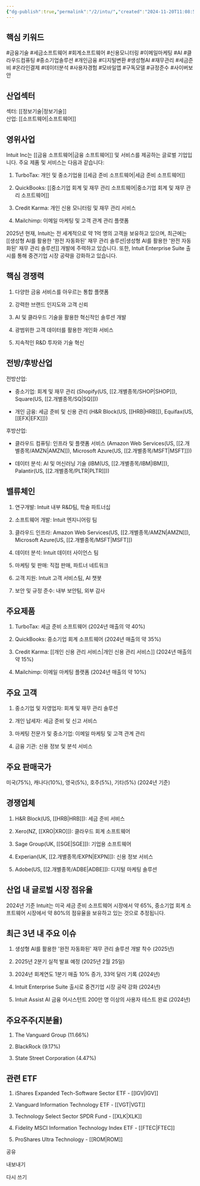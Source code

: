```yaml
---
{"dg-publish":true,"permalink":"/2/intu/","created":"2024-11-20T11:08:52.385+09:00","updated":"2025-07-29T21:37:04.768+09:00"}
---
```


## 핵심 키워드

#금융기술 #세금소프트웨어 #회계소프트웨어 #신용모니터링 #이메일마케팅 #AI #클라우드컴퓨팅 #중소기업솔루션 #개인금융 #디지털변환 #생성형AI #재무관리 #세금준비 #온라인결제 #데이터분석 #사용자경험 #모바일앱 #구독모델 #규정준수 #사이버보안

## 산업섹터

섹터: [[정보기술\|정보기술]]  
산업: [[소프트웨어\|소프트웨어]]

## 영위사업

Intuit Inc는 [[금융 소프트웨어\|금융 소프트웨어]] 및 서비스를 제공하는 글로벌 기업입니다. 주요 제품 및 서비스는 다음과 같습니다:

1. TurboTax: 개인 및 중소기업용 [[세금 준비 소프트웨어\|세금 준비 소프트웨어]]
    
2. QuickBooks: [[중소기업 회계 및 재무 관리 소프트웨어\|중소기업 회계 및 재무 관리 소프트웨어]]
    
3. Credit Karma: 개인 신용 모니터링 및 재무 관리 서비스
    
4. Mailchimp: 이메일 마케팅 및 고객 관계 관리 플랫폼
    

2025년 현재, Intuit는 전 세계적으로 약 1억 명의 고객을 보유하고 있으며, 최근에는 [[생성형 AI를 활용한 '완전 자동화된' 재무 관리 솔루션\|생성형 AI를 활용한 '완전 자동화된' 재무 관리 솔루션]] 개발에 주력하고 있습니다. 또한, Intuit Enterprise Suite 출시를 통해 중견기업 시장 공략을 강화하고 있습니다.

## 핵심 경쟁력

1. 다양한 금융 서비스를 아우르는 통합 플랫폼
    
2. 강력한 브랜드 인지도와 고객 신뢰
    
3. AI 및 클라우드 기술을 활용한 혁신적인 솔루션 개발
    
4. 광범위한 고객 데이터를 활용한 개인화 서비스
    
5. 지속적인 R&D 투자와 기술 혁신
    

## 전방/후방산업

전방산업:

- 중소기업: 회계 및 재무 관리 (Shopify(US, [[2.개별종목/SHOP\|SHOP]]), Square(US, [[2.개별종목/SQ\|SQ]]))
    
- 개인 금융: 세금 준비 및 신용 관리 (H&R Block(US, [[HRB\|HRB]]), Equifax(US, [[EFX\|EFX]]))
    

후방산업:

- 클라우드 컴퓨팅: 인프라 및 플랫폼 서비스 (Amazon Web Services(US, [[2.개별종목/AMZN\|AMZN]]), Microsoft Azure(US, [[2.개별종목/MSFT\|MSFT]]))
    
- 데이터 분석: AI 및 머신러닝 기술 (IBM(US, [[2.개별종목/IBM\|IBM]]), Palantir(US, [[2.개별종목/PLTR\|PLTR]]))
    

## 밸류체인

1. 연구개발: Intuit 내부 R&D팀, 학술 파트너십
    
2. 소프트웨어 개발: Intuit 엔지니어링 팀
    
3. 클라우드 인프라: Amazon Web Services(US, [[2.개별종목/AMZN\|AMZN]]), Microsoft Azure(US, [[2.개별종목/MSFT\|MSFT]])
    
4. 데이터 분석: Intuit 데이터 사이언스 팀
    
5. 마케팅 및 판매: 직접 판매, 파트너 네트워크
    
6. 고객 지원: Intuit 고객 서비스팀, AI 챗봇
    
7. 보안 및 규정 준수: 내부 보안팀, 외부 감사
    

## 주요제품

1. TurboTax: 세금 준비 소프트웨어 (2024년 매출의 약 40%)
    
2. QuickBooks: 중소기업 회계 소프트웨어 (2024년 매출의 약 35%)
    
3. Credit Karma: [[개인 신용 관리 서비스\|개인 신용 관리 서비스]] (2024년 매출의 약 15%)
    
4. Mailchimp: 이메일 마케팅 플랫폼 (2024년 매출의 약 10%)
    

## 주요 고객

1. 중소기업 및 자영업자: 회계 및 재무 관리 솔루션
    
2. 개인 납세자: 세금 준비 및 신고 서비스
    
3. 마케팅 전문가 및 중소기업: 이메일 마케팅 및 고객 관계 관리
    
4. 금융 기관: 신용 정보 및 분석 서비스
    

## 주요 판매국가

미국(75%), 캐나다(10%), 영국(5%), 호주(5%), 기타(5%) (2024년 기준)

## 경쟁업체

1. H&R Block(US, [[HRB\|HRB]]): 세금 준비 서비스
    
2. Xero(NZ, [[XRO\|XRO]]): 클라우드 회계 소프트웨어
    
3. Sage Group(UK, [[SGE\|SGE]]): 기업용 소프트웨어
    
4. Experian(UK, [[2.개별종목/EXPN\|EXPN]]): 신용 정보 서비스
    
5. Adobe(US, [[2.개별종목/ADBE\|ADBE]]): 디지털 마케팅 솔루션
    

## 산업 내 글로벌 시장 점유율

2024년 기준 Intuit는 미국 세금 준비 소프트웨어 시장에서 약 65%, 중소기업 회계 소프트웨어 시장에서 약 80%의 점유율을 보유하고 있는 것으로 추정됩니다.

## 최근 3년 내 주요 이슈

1. 생성형 AI를 활용한 '완전 자동화된' 재무 관리 솔루션 개발 착수 (2025년)
    
2. 2025년 2분기 실적 발표 예정 (2025년 2월 25일)
    
3. 2024년 회계연도 1분기 매출 10% 증가, 33억 달러 기록 (2024년)
    
4. Intuit Enterprise Suite 출시로 중견기업 시장 공략 강화 (2024년)
    
5. Intuit Assist AI 금융 어시스턴트 200만 명 이상의 사용자 테스트 완료 (2024년)
    

## 주요주주(지분율)

1. The Vanguard Group (11.66%)
    
2. BlackRock (9.17%)
    
3. State Street Corporation (4.47%)
    

## 관련 ETF

1. iShares Expanded Tech-Software Sector ETF - [[IGV\|IGV]]
    
2. Vanguard Information Technology ETF - [[VGT\|VGT]]
    
3. Technology Select Sector SPDR Fund - [[XLK\|XLK]]
    
4. Fidelity MSCI Information Technology Index ETF - [[FTEC\|FTEC]]
    
5. ProShares Ultra Technology - [[ROM\|ROM]]
    

공유

내보내기

다시 쓰기